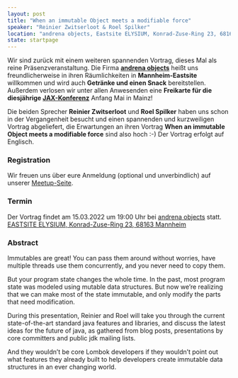 ```yaml
---
layout: post
title: "When an immutable Object meets a modifiable force"
speaker: "Reinier Zwitserloot & Roel Spilker"
location: "andrena objects, Eastsite ELYSIUM, Konrad-Zuse-Ring 23, 68163 Mannheim"
state: startpage
---
```


Wir sind zurück mit einem weiteren spannenden Vortrag, dieses Mal als reine Präsenzveranstaltung. Die Firma **[andrena objects](https://www.andrena.de/)** heißt uns freundlicherweise in ihren Räumlichkeiten in **Mannheim-Eastsite** willkommen und wird auch **Getränke und einen Snack** bereitstellen.
Außerdem verlosen wir unter allen Anwesenden eine **Freikarte für die diesjährige [JAX-Konferenz](https://jax.de)** Anfang Mai in Mainz!

Die beiden Sprecher **Reinier Zwitserloot** und **Roel Spilker** haben uns schon in der Vergangenheit besucht und einen spannenden und kurzweiligen Vortrag abgeliefert, die Erwartungen an ihren Vortrag **When an immutable Object meets a modifiable force** sind also hoch :-)
Der Vortrag erfolgt auf Englisch.


### Registration

Wir freuen uns über eure Anmeldung (optional und unverbindlich) auf unserer [Meetup-Seite](https://www.meetup.com/mannheim-java-usergroup/events/292077354/).

### Termin

Der Vortrag findet am 15.03.2022 um 19:00 Uhr bei [andrena objects](https://www.andrena.de/) statt. [EASTSITE ELYSIUM, Konrad-Zuse-Ring 23, 68163 Mannheim](https://www.google.de/maps/search/EASTSITE+ELYSIUM+Konrad-Zuse-Ring+23+68163+Mannheim/@49.4752962,8.5063156,17z/data=!3m1!4b1)

### Abstract

Immutables are great! You can pass them around without worries, have multiple threads use them concurrently, and you never need to copy them.

But your program state changes the whole time. In the past, most program state was modeled using mutable data structures. But now we’re realizing that we can make most of the state immutable, and only modify the parts that need modification.

During this presentation, Reinier and Roel will take you through the current state-of-the-art standard java features and libraries, and discuss the latest ideas for the future of java, as gathered from blog posts, presentations by core committers and public jdk mailing lists.

And they wouldn’t be core Lombok developers if they wouldn’t point out what features they already built to help developers create immutable data structures in an ever changing world.

